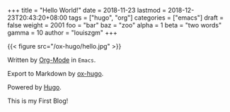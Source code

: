 +++
title = "Hello World!"
date = 2018-11-23
lastmod = 2018-12-23T20:43:20+08:00
tags = ["hugo", "org"]
categories = ["emacs"]
draft = false
weight = 2001
foo = "bar"
baz = "zoo"
alpha = 1
beta = "two words"
gamma = 10
author = "louiszgm"
+++

{{< figure src="/ox-hugo/hello.jpg" >}}

Written by [Org-Mode](https://orgmode.org/) in `Emacs`.

Export to Markdown by [ox-hugo](https://ox-hugo.scripter.co/).

Powered by [Hugo](https://gohugo.io/).

<!--more-->

This is my First Blog!

